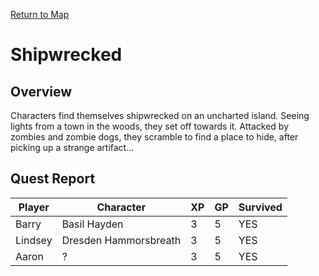 [Return to Map](https://barry4356.pythonanywhere.com/aof_interactive_map?showBattles=on)

# Shipwrecked
## Overview
Characters find themselves shipwrecked on an uncharted island. Seeing lights from a town in the woods, they set off towards it. Attacked by zombies and zombie dogs, they scramble to find a place to hide, after picking up a strange artifact...
## Quest Report
| Player | Character | XP | GP | Survived |
| --- | --- | --- | --- | --- |
| Barry | Basil Hayden | 3 | 5 | YES | 
| Lindsey | Dresden Hammorsbreath | 3 | 5 | YES | 
| Aaron | ? | 3 | 5| YES | 
